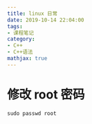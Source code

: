 ```yaml
---
title: linux 日常
date: 2019-10-14 22:04:00
tags:
- 课程笔记
category:
- C++
- C++语法
mathjax: true      
---
```


# 修改 root 密码

```
sudo passwd root
```

